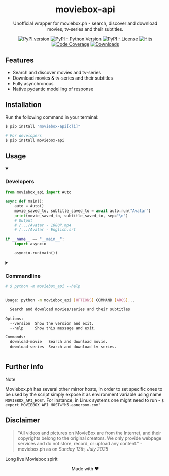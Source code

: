 <div align="center">

# moviebox-api
Unofficial wrapper for moviebox.ph - search, discover and download movies, tv-series and their subtitles.

[![PyPI version](https://badge.fury.io/py/moviebox-api.svg)](https://pypi.org/project/moviebox-api)
[![PyPI - Python Version](https://img.shields.io/pypi/pyversions/moviebox-api)](https://pypi.org/project/moviebox-api)
[![PyPI - License](https://img.shields.io/pypi/l/moviebox-api)](https://pypi.org/project/moviebox-api)
[![Hits](https://hits.sh/github.com/Almas-Ali/moviebox-api.svg?label=Total%20hits&logo=dotenv)](https://github.com/Almas-Ali/moviebox-api "Total hits")
[![Code Coverage](https://img.shields.io/codecov/c/github/Almas-Ali/moviebox-api)](https://codecov.io/gh/Almas-Ali/moviebox-api)
[![Downloads](https://pepy.tech/badge/moviebox-api)](https://pepy.tech/project/moviebox-api)
<!-- TODO: Add logo & wakatime-->
</div>

## Features

- Search and discover movies and tv-series
- Download movies & tv-series and their subtitles
- Fully asynchronous
- Native pydantic modelling of response

## Installation

Run the following command in your terminal:

```sh
$ pip install "moviebox-api[cli]"

# For developers
$ pip install moviebox-api
```

## Usage

<details open>

<summary>

### Developers

</summary>

```python
from moviebox_api import Auto

async def main():
    auto = Auto()
    movie_saved_to, subtitle_saved_to = await auto.run("Avatar")
    print(movie_saved_to, subtitle_saved_to, sep="\n")
    # Output
    # /.../Avatar - 1080P.mp4
    # /.../Avatar - English.srt

if __name__ == "__main__":
    import asyncio

    asyncio.run(main())

```


</details>


<details>

<summary>

### Commandline

```sh
# $ python -m moviebox_api --help


Usage: python -m moviebox_api [OPTIONS] COMMAND [ARGS]...

  Search and download movies/series and their subtitles

Options:
  --version  Show the version and exit.
  --help     Show this message and exit.

Commands:
  download-movie   Search and download movie.
  download-series  Search and download tv series.

```

</summary>

<details>

<summary>

### Download Movie

```sh
$ python -m moviebox_api download-movie <Movie title>
# e.g python -m moviebox_api download-movie Avatar
```

</summary>

```sh
# python -m moviebox_api download-movie --help

Usage: python -m moviebox_api download-movie [OPTIONS] TITLE

  Search and download movie.

Options:
  -q [WORST|BEST|360P|480P|720P|1080P]
                                  Media quality to be downloaded : BEST
  -d, --directory DIRECTORY       Directory for saving the movie to : PWD
  -x, --language TEXT             Subtitle language filter
  --caption / --no-caption        Download caption file. : True
  --caption-only                  Download caption file only and ignore movie
                                  : False
  -y, --yes                       Do not prompt for movie confirmation : False
  -h, --help                      Show this message and exit.

```

</details>

<details>

<summary>

### Download Series

```sh
$ python -m moviebox_api download-series <Series title> -s <season offset> -e <episode offset>
# e.g python -m moviebox_api download-movie Avatar -s 1 -e 1
```

</summary>

```sh
# python -m moviebox_api download-movie --help


Usage: python -m moviebox_api download-series [OPTIONS] TITLE

  Search and download tv series.

Options:
  -s, --season INTEGER RANGE      TV Series season filter  [1<=x<=1000;
                                  required]
  -e, --episode INTEGER RANGE     Episode offset of the tv-series season
                                  [1<=x<=1000; required]
  -l, --limit INTEGER RANGE       Total number of episodes to download in the
                                  season : 1  [1<=x<=1000]
  -q [WORST|BEST|360P|480P|720P|1080P]
                                  Media quality to be downloaded : BEST
  -d, --directory DIRECTORY       Directory for saving the movie to : PWD
  -x, --language TEXT             Subtitle language filter : English
  --caption / --no-caption        Download caption file : True
  --caption-only                  Download caption file only and ignore series
                                  : False
  -y, --yes                       Do not prompt for tv-series confirmation :
                                  False
  -h, --help                      Show this message and exit.

```

<details>

<summary>


</summary>

</details>

</details>

> [!TIP]
> Shorthand for `$ python -m moviebox_api` is simply `$ moviebox`

</details>

## Further info

> [!NOTE]
> Moviebox.ph has several other mirror hosts, in order to set specific ones to be used by the script simply expose it as environment variable using name `MOVIEBOX_API_HOST`. For instance, in Linux systems one might need to run - `$ export MOVIEBOX_API_HOST="h5.aoneroom.com"`


## Disclaimer

> "All videos and pictures on MovieBox are from the Internet, and their copyrights belong to the original creators. We only provide webpage services and do not store, record, or upload any content." - moviebox.ph as on *Sunday 13th, July 2025*

Long live Moviebox spirit

<p align="center"> Made with ❤️</p>